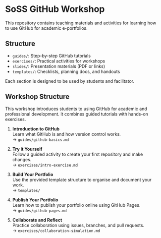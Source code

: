 # SoSS GitHub Workshop

This repository contains teaching materials and activities for learning how to use GitHub for academic e-portfolios.

## Structure

- `guides/`: Step-by-step GitHub tutorials
- `exercises/`: Practical activities for workshops
- `slides/`: Presentation materials (PDF or links)
- `templates/`: Checklists, planning docs, and handouts

Each section is designed to be used by students and facilitator.

## Workshop Structure

This workshop introduces students to using GitHub for academic and professional development. It combines guided tutorials with hands-on exercises.

1. **Introduction to GitHub**  
   Learn what GitHub is and how version control works.  
   -> `guides/github-basics.md`

2. **Try it Yourself**  
   Follow a guided activity to create your first repository and make changes.  
   -> `exercises/intro-exercise.md`

3. **Build Your Portfolio**  
   Use the provided template structure to organise and document your work.  
   -> `templates/`

4. **Publish Your Portfolio**  
   Learn how to publish your portfolio online using GitHub Pages.  
   -> `guides/github-pages.md`

5. **Collaborate and Reflect**  
   Practice collaboration using issues, branches, and pull requests.  
   -> `exercises/collaboration-simulation.md`

